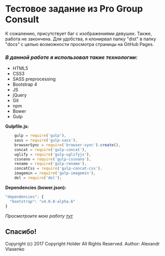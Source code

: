 # Тестовое задание из Pro Group Consult

К сожалению, присутствует баг с изображениями девушек. Также, работа не закончена.
Для удобства, я клонирвал папку "dist" в папку "docs" с целью возможности просмотра страницы на GitHub Pages.

### _В данной работе я использовал такие технологии:_
* HTML5
* CSS3
* SASS preprocessing
* Bootstrap 4
* JS
* jQuery
* Git
* npm
* Bower
* Gulp

**Gulpfile.js:**
```javascript
    gulp = require('gulp'),
    sass = require('gulp-sass'),
    browserSync = require('browser-sync').create(),
    concat = require('gulp-concat'),
    uglify = require('gulp-uglifyjs'),
    cssnano = require('gulp-cssnano'),
    rename = require('gulp-rename'),
    concatCss = require('gulp-concat-css'),
    imagemin = require('gulp-imagemin'),
    del = require('del');
```
**Dependencies (bower.json):**
```javascript
"dependencies": {
  "bootstrap": "v4.0.0-alpha.6"
}
```

_Просмотроите мою работу [тут](https://oxyyyyy.github.io/test_task_from_ProGroupConsult/)_

## Спасибо!
Copyright (c) 2017 Copyright Holder All Rights Reserved.
Author: Alexandr Vlasenko
